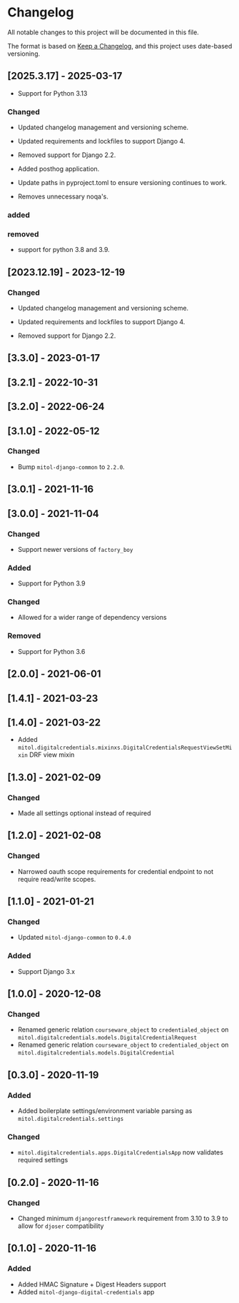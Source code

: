 # Changelog
All notable changes to this project will be documented in this file.

The format is based on [Keep a Changelog](https://keepachangelog.com/en/1.0.0/),
and this project uses date-based versioning.

<!-- scriv-insert-here -->

<a id='changelog-2025.3.17'></a>
## [2025.3.17] - 2025-03-17

- Support for Python 3.13

### Changed

- Updated changelog management and versioning scheme.

- Updated requirements and lockfiles to support Django 4.
- Removed support for Django 2.2.

- Added posthog application.

- Update paths in pyproject.toml to ensure versioning continues to work.

- Removes unnecessary noqa's.

### added

### removed

- support for python 3.8 and 3.9.

<a id='changelog-2023.12.19'></a>
## [2023.12.19] - 2023-12-19

### Changed

- Updated changelog management and versioning scheme.

- Updated requirements and lockfiles to support Django 4.
- Removed support for Django 2.2.

## [3.3.0] - 2023-01-17

## [3.2.1] - 2022-10-31

## [3.2.0] - 2022-06-24

## [3.1.0] - 2022-05-12

### Changed
- Bump `mitol-django-common` to `2.2.0`.

## [3.0.1] - 2021-11-16

## [3.0.0] - 2021-11-04

### Changed

- Support newer versions of `factory_boy`

### Added
- Support for Python 3.9

### Changed

- Allowed for a wider range of dependency versions

### Removed
- Support for Python 3.6

## [2.0.0] - 2021-06-01

## [1.4.1] - 2021-03-23

## [1.4.0] - 2021-03-22

- Added `mitol.digitalcredentials.mixinxs.DigitalCredentialsRequestViewSetMixin` DRF view mixin

## [1.3.0] - 2021-02-09

### Changed

- Made all settings optional instead of required

## [1.2.0] - 2021-02-08

### Changed

- Narrowed oauth scope requirements for credential endpoint to not require read/write scopes.

## [1.1.0] - 2021-01-21

### Changed
- Updated `mitol-django-common` to `0.4.0`

### Added
- Support Django 3.x

## [1.0.0] - 2020-12-08
### Changed
- Renamed generic relation `courseware_object` to `credentialed_object` on `mitol.digitalcredentials.models.DigitalCredentialRequest`
- Renamed generic relation `courseware_object` to `credentialed_object` on `mitol.digitalcredentials.models.DigitalCredential`

## [0.3.0] - 2020-11-19

### Added
- Added boilerplate settings/environment variable parsing as `mitol.digitalcredentials.settings`

### Changed
- `mitol.digitalcredentials.apps.DigitalCredentialsApp` now validates required settings

## [0.2.0] - 2020-11-16

### Changed
- Changed minimum `djangorestframework` requirement from 3.10 to 3.9 to allow for `djoser` compatibility

## [0.1.0] - 2020-11-16

### Added
- Added HMAC Signature + Digest Headers support
- Added `mitol-django-digital-credentials` app
